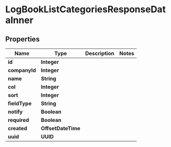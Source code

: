 

# LogBookListCategoriesResponseDataInner


## Properties

| Name | Type | Description | Notes |
|------------ | ------------- | ------------- | -------------|
|**id** | **Integer** |  |  |
|**companyId** | **Integer** |  |  |
|**name** | **String** |  |  |
|**col** | **Integer** |  |  |
|**sort** | **Integer** |  |  |
|**fieldType** | **String** |  |  |
|**notify** | **Boolean** |  |  |
|**required** | **Boolean** |  |  |
|**created** | **OffsetDateTime** |  |  |
|**uuid** | **UUID** |  |  |



